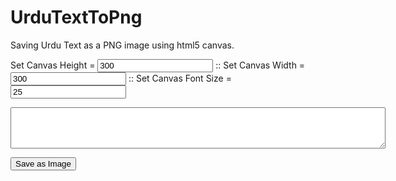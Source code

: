 # UrduTextToPng
Saving Urdu Text as a PNG image using html5 canvas.
<script>
$(function(){

    var canvas=document.getElementById("canvas");
    var ctx=canvas.getContext("2d");
	var $fontSize = document.getElementById("fontSize");
	var $canvasHeight = document.getElementById("canvasHeight");
	var $canvasWidth = document.getElementById("canvasWidth");
    var $txt=document.getElementById("txt");
	
    $txt.onkeyup=function(e){ redrawTexts(); }
	$fontSize.onkeyup=function(e){ redrawTexts(); }
	$canvasHeight.onkeyup=function(e){ redrawTexts(); }
	$canvasWidth.onkeyup=function(e){ redrawTexts(); }
    function redrawTexts(){
		canvas.height = $canvasHeight.value;
		canvas.width = $canvasWidth.value;
		ctx.clearRect(0,0,canvas.width,canvas.height); 
        wrapText(ctx,$txt.value,0,60,canvas.width,$fontSize.value,"Jameel Noori Nastaleeq");
    }

    function wrapText(context, text, x, y, maxWidth, fontSize, fontFace){
      var words = text.split(' ');
      var line = '';
      var lineHeight=40;

 	  context.font=fontSize+"px "+fontFace;
      for(var n = 0; n < words.length; n++) {
        var testLine = line + words[n] + ' ';
        var metrics = context.measureText(testLine);
        var testWidth = metrics.width;
        if(testWidth > maxWidth) {
          context.fillText(line, x, y);
          line = words[n] + ' ';
          y += lineHeight;
        }
        else {
          line = testLine;
        }
      }
      context.fillText(' '+line+' ', x, y);
      return(y);
    }

}); // end $(function(){});
//save canvas as image
function saveImage(){
	try{
		var canvas = document.getElementById("canvas");
		var data = canvas.toDataURL("image/png");
		$.ajax({
			url: "pages/saveAsImage.php",
			data:{data:data},
			type:"POST",
			success:function(r){
				$("#result").html(r);
			}
			
		});
	}catch(e){
		alert(e.message);
	}
}
</script>
Set Canvas Height = <input type="text" id="canvasHeight" value="300"> :: 
Set Canvas Width = <input type="text" id="canvasWidth" value="300"> :: 
Set Canvas Font Size = <input type="text" value="25" id="fontSize"><br>
<textarea rows="4" cols="40" style="width: 600px;" id="txt"></textarea><br>
   <canvas id="canvas" width="300" height="300" dir="ltr"></canvas>
<input type="button" onClick="saveImage();" value="Save as Image"> 
 <div id="result"></div>  
  
